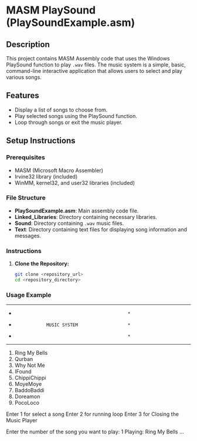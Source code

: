 # MASM PlaySound (PlaySoundExample.asm)

## Description
This project contains MASM Assembly code that uses the Windows PlaySound function to play `.wav` files. The music system is a simple, basic, command-line interactive application that allows users to select and play various songs.

## Features
- Display a list of songs to choose from.
- Play selected songs using the PlaySound function.
- Loop through songs or exit the music player.

## Setup Instructions

### Prerequisites
- MASM (Microsoft Macro Assembler)
- Irvine32 library (included)
- WinMM, kernel32, and user32 libraries (included)

### File Structure
- **PlaySoundExample.asm**: Main assembly code file.
- **Linked_Libraries**: Directory containing necessary libraries.
- **Sound**: Directory containing `.wav` music files.
- **Text**: Directory containing text files for displaying song information and messages.

### Instructions

1. **Clone the Repository:**
   ```bash
   git clone <repository_url>
   cd <repository_directory>
   
### Usage Example
**************************************************
*                                                *
*                 MUSIC SYSTEM                   *
*                                                *
**************************************************

1. Ring My Bells
2. Qurban
3. Why Not Me
4. IFound
5. ChippiChippi
6. MoyeMoye
7. BaddoBaddi
8. Doreamon
9. PocoLoco

Enter 1 for select a song 
Enter 2 for running loop 
Enter 3 for Closing the Music Player 

Enter the number of the song you want to play: 1
Playing: Ring My Bells
...
